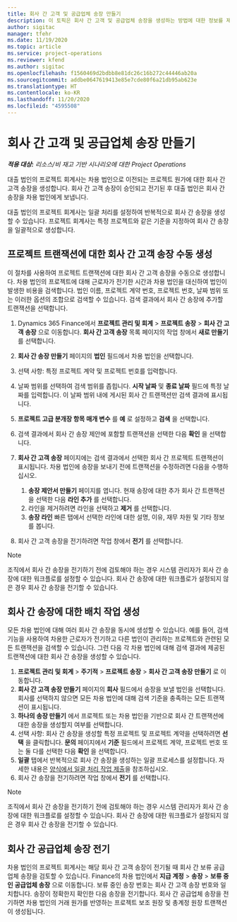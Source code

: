 ```yaml
---
title: 회사 간 고객 및 공급업체 송장 만들기
description: 이 토픽은 회사 간 고객 및 공급업체 송장을 생성하는 방법에 대한 정보를 제공합니다.
author: sigitac
manager: tfehr
ms.date: 11/19/2020
ms.topic: article
ms.service: project-operations
ms.reviewer: kfend
ms.author: sigitac
ms.openlocfilehash: f1560469d2bdbb8e81dc26c16b272c44446ab20a
ms.sourcegitcommit: addbe0647619413e85e7cde80f6a21db95ab623e
ms.translationtype: HT
ms.contentlocale: ko-KR
ms.lasthandoff: 11/20/2020
ms.locfileid: "4595508"
---
```

# <a name="create-intercompany-customer-and-vendor-invoices"></a>회사 간 고객 및 공급업체 송장 만들기

_**적용 대상:** 리소스/비 재고 기반 시나리오에 대한 Project Operations_

대출 법인의 프로젝트 회계사는 차용 법인으로 이전되는 프로젝트 원가에 대한 회사 간 고객 송장을 생성합니다. 회사 간 고객 송장이 승인되고 전기된 후 대출 법인은 회사 간 송장을 차용 법인에게 보냅니다.

대출 법인의 프로젝트 회계사는 일괄 처리를 설정하여 반복적으로 회사 간 송장을 생성할 수 있습니다. 프로젝트 회계사는 특정 프로젝트와 같은 기준을 지정하여 회사 간 송장을 일괄적으로 생성합니다.

## <a name="manually-create-an-intercompany-customer-invoice-for-project-transactions"></a>프로젝트 트랜잭션에 대한 회사 간 고객 송장 수동 생성 

이 절차를 사용하여 프로젝트 트랜잭션에 대한 회사 간 고객 송장을 수동으로 생성합니다. 차용 법인의 프로젝트에 대해 근로자가 전기한 시간과 차용 법인을 대신하여 법인이 발생한 비용을 검색합니다. 법인 이름, 프로젝트 계약 번호, 프로젝트 번호, 날짜 범위 또는 이러한 옵션의 조합으로 검색할 수 있습니다. 검색 결과에서 회사 간 송장에 추가할 트랜잭션을 선택합니다.

1. Dynamics 365 Finance에서 **프로젝트 관리 및 회계** > **프로젝트 송장** > **회사 간 고객 송장** 으로 이동합니다. **회사 간 고객 송장** 목록 페이지의 작업 창에서 **새로 만들기** 를 선택합니다.
2. **회사 간 송장 만들기** 페이지의 **법인** 필드에서 차용 법인을 선택합니다.
3. 선택 사항: 특정 프로젝트 계약 및 프로젝트 번호를 입력합니다.
4. 날짜 범위를 선택하여 검색 범위를 좁힙니다. **시작 날짜** 및 **종료 날짜** 필드에 특정 날짜를 입력합니다. 이 날짜 범위 내에 게시된 회사 간 트랜잭션만 검색 결과에 표시됩니다.
5. **프로젝트 고급 분개장 항목 매개 변수** 를 **예** 로 설정하고 **검색** 을 선택합니다.
6. 검색 결과에서 회사 간 송장 제안에 포함할 트랜잭션을 선택한 다음 **확인** 을 선택합니다.
7. **회사 간 고객 송장** 페이지에는 검색 결과에서 선택한 회사 간 프로젝트 트랜잭션이 표시됩니다. 차용 법인에 송장을 보내기 전에 트랜잭션을 수정하려면 다음을 수행하십시오.
  
    1. **송장 제안서 만들기** 페이지를 엽니다. 현재 송장에 대한 추가 회사 간 트랜잭션을 선택한 다음 **라인 추가** 를 선택합니다.
    2. 라인을 제거하려면 라인을 선택하고 **제거** 를 선택합니다.
    3. **송장 라인** 빠른 탭에서 선택한 라인에 대한 설명, 이유, 재무 차원 및 기타 정보를 봅니다.
    
8. 회사 간 고객 송장을 전기하려면 작업 창에서 **전기** 를 선택합니다.

> [!NOTE]
> 조직에서 회사 간 송장을 전기하기 전에 검토해야 하는 경우 시스템 관리자가 회사 간 송장에 대한 워크플로를 설정할 수 있습니다. 회사 간 송장에 대한 워크플로가 설정되지 않은 경우 회사 간 송장을 전기할 수 있습니다.

## <a name="create-a-batch-job-for-intercompany-invoices"></a>회사 간 송장에 대한 배치 작업 생성

모든 차용 법인에 대해 여러 회사 간 송장을 동시에 생성할 수 있습니다. 예를 들어, 검색 기능을 사용하여 차용한 근로자가 전기하고 다른 법인이 관리하는 프로젝트와 관련된 모든 트랜잭션을 검색할 수 있습니다. 그런 다음 각 차용 법인에 대해 검색 결과에 제공된 트랜잭션에 대한 회사 간 송장을 생성할 수 있습니다.

1. **프로젝트 관리 및 회계** > **주기적** > **프로젝트 송장** > **회사 간 고객 송장 만들기** 로 이동합니다.
2. **회사 간 고객 송장 만들기** 페이지의 **회사** 필드에서 송장을 보낼 법인을 선택합니다. 회사를 선택하지 않으면 모든 차용 법인에 대해 검색 기준을 충족하는 모든 트랜잭션이 표시됩니다.
3. **하나의 송장 만들기** 에서 프로젝트 또는 차용 법인을 기반으로 회사 간 트랜잭션에 대한 송장을 생성할지 여부를 선택합니다.
4. 선택 사항: 회사 간 송장을 생성할 특정 프로젝트 및 프로젝트 계약을 선택하려면 **선택** 을 클릭합니다. **문의** 페이지에서 **기준** 필드에서 프로젝트 계약, 프로젝트 번호 또는 둘 다를 선택한 다음 **확인** 을 선택합니다.
5. **일괄** 탭에서 반복적으로 회사 간 송장을 생성하는 일괄 프로세스를 설정합니다. 자세한 내용은 [양식에서 일괄 처리 작업 제출](https://docs.microsoft.com/dynamicsax-2012/appuser-itpro/submit-a-batch-processing-job-from-a-form)을 참조하십시오.
6. 회사 간 송장을 전기하려면 작업 창에서 **전기** 를 선택합니다.

> [!NOTE]
> 조직에서 회사 간 송장을 전기하기 전에 검토해야 하는 경우 시스템 관리자가 회사 간 송장에 대한 워크플로를 설정할 수 있습니다. 회사 간 송장에 대한 워크플로가 설정되지 않은 경우 회사 간 송장을 전기할 수 있습니다.

## <a name="post-the-intercompany-vendor-invoice"></a>회사 간 공급업체 송장 전기

차용 법인의 프로젝트 회계사는 해당 회사 간 고객 송장이 전기될 때 회사 간 보류 공급업체 송장을 검토할 수 있습니다. Finance의 차용 법인에서 **지급 계정** > **송장** > **보류 중인 공급업체 송장** 으로 이동합니다. 보류 중인 송장 번호는 회사 간 고객 송장 번호와 일치합니다. 송장이 정확한지 확인한 다음 송장을 전기합니다. 회사 간 공급업체 송장을 전기하면 차용 법인의 거래 원가를 반영하는 프로젝트 보조 원장 및 총계정 원장 트랜잭션이 생성됩니다.
